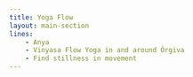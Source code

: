 ```yaml
---
title: Yoga Flow
layout: main-section
lines:
    - Anya
    - Vinyasa Flow Yoga in and around Órgiva
    - Find stillness in movement
---
```

